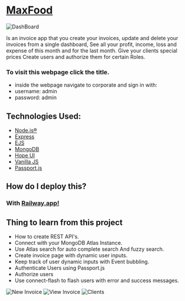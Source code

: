 # [MaxFood](https://maxfood.up.railway.app/)
![DashBoard](https://res.cloudinary.com/dddvtrxcz/image/upload/v1673520472/samples/ecommerce/Screen_Shot_2023-01-12_at_13.44.51_vwgld5.png)

Is an invoice app that you create your invoices, update and delete your invoices from a single dashboard,
See all your profit, income, loss and expense of this month and for the last month.
Give your clients special prices
Create users and authorize them for certain Roles.
### To visit this webpage click the title.
- inside the webpage navigate to corporate and sign in with:
- username: admin
- password: admin

## Technologies Used:
- [Node.js®](https://nodejs.org/en/)
- [Express](https://expressjs.com/)
- [EJS](https://ejs.co/)
- [MongoDB](https://www.mongodb.com/)
- [Hope UI](https://hopeui.iqonic.design/)
- [Vanilla JS]()
- [Passport.js](https://www.passportjs.org/)


## How do I deploy this?
### With [Railway.app!](https://railway.app/)

## Thing to learn from this project
- How to create REST API's.
- Connect with your MongoDB Atlas Instance.
- Use Atlas search for auto complete search And fuzzy search.
- Create invoice page with dynamic user inputs.
- Keep track of user dynamic inputs with Event bubbling.
- Authenticate Users using Passport.js
- Authorize users
- Use connect-flash to flash users with error and success messages.

![New Invoice](https://res.cloudinary.com/dddvtrxcz/image/upload/c_scale,w_1039/v1673520472/samples/ecommerce/Screen_Shot_2023-01-12_at_13.45.43_k6bljj.png)
![View Invoice](https://res.cloudinary.com/dddvtrxcz/image/upload/c_scale,w_1039/v1673520472/samples/ecommerce/Screen_Shot_2023-01-12_at_13.46.37_gwcffh.png)
![Clients](https://res.cloudinary.com/dddvtrxcz/image/upload/c_scale,w_1051/v1673520472/samples/ecommerce/Screen_Shot_2023-01-12_at_13.45.16_itaiu9.png)
